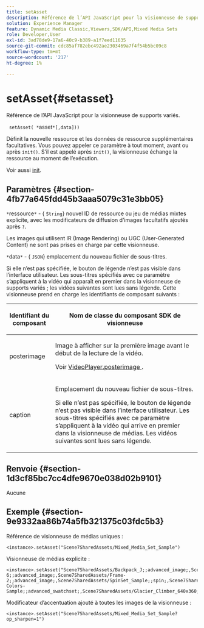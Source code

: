 ```yaml
---
title: setAsset
description: Référence de l’API JavaScript pour la visionneuse de supports variés.
solution: Experience Manager
feature: Dynamic Media Classic,Viewers,SDK/API,Mixed Media Sets
role: Developer,User
exl-id: 3ad78de9-17a6-40c9-b389-a1f7eed11635
source-git-commit: cdc85af782ebc492ae2303469a7f4f54b5bc09c8
workflow-type: tm+mt
source-wordcount: '217'
ht-degree: 1%

---
```


# setAsset{#setasset}

Référence de l’API JavaScript pour la visionneuse de supports variés.

` setAsset( *`asset`*[,data]))`

Définit la nouvelle ressource et les données de ressource supplémentaires facultatives. Vous pouvez appeler ce paramètre à tout moment, avant ou après `init()`. S’il est appelé après `init()`, la visionneuse échange la ressource au moment de l’exécution.

Voir aussi [init](../../../c-html5-s7-aem-asset-viewers/c-html5-mixedmedia-viewer-about/c-html5-mixedmedia-viewer-javascriptapiref/r-html5-mixedmedia-javascriptapiref-init.md#reference-bb4428c155e541b79797f96e17c068ae).

## Paramètres {#section-4fb77a645fdd45b3aaa5079c31e3bb05}

`*`ressource`*` - { `String`} nouvel ID de ressource ou jeu de médias mixtes explicite, avec les modificateurs de diffusion d’images facultatifs ajoutés après `?`.

Les images qui utilisent IR (Image Rendering) ou UGC (User-Generated Content) ne sont pas prises en charge par cette visionneuse.

`*`data`*` - { `JSON`} emplacement du nouveau fichier de sous-titres.

Si elle n’est pas spécifiée, le bouton de légende n’est pas visible dans l’interface utilisateur. Les sous-titres spécifiés avec ce paramètre s’appliquent à la vidéo qui apparaît en premier dans la visionneuse de supports variés ; les vidéos suivantes sont lues sans légende. Cette visionneuse prend en charge les identifiants de composant suivants :

<table id="table_7B5DD9303EF44ADD847B13FFEAD135D9"> 
 <thead> 
  <tr> 
   <th colname="col1" class="entry"> <p>Identifiant du composant </p> </th> 
   <th colname="col2" class="entry"> <p>Nom de classe du composant SDK de visionneuse </p> </th> 
  </tr> 
 </thead>
 <tbody> 
  <tr> 
   <td colname="col1"> <p> <span class="codeph"> posterimage </span> </p> </td> 
   <td colname="col2"> <p>Image à afficher sur la première image avant le début de la lecture de la vidéo. </p> <p>Voir <a href="../../../c-html5-s7-aem-asset-viewers/c-html5-mixedmedia-viewer-about/r-html5-mixedmedia-viewer-config-attrib/r-html5-mixedmedia-viewer-config-attrib-videoplayer-posterimage.md#reference-f424ad0f278b4d14b86ea55e3a73c52b" format="dita" scope="local"> VideoPlayer.posterimage </a>. </p> </td> 
  </tr> 
  <tr> 
   <td colname="col1"> <p> <span class="codeph"> caption </span> </p> </td> 
   <td colname="col2"> <p> Emplacement du nouveau fichier de sous-titres. </p> <p>Si elle n’est pas spécifiée, le bouton de légende n’est pas visible dans l’interface utilisateur. Les sous-titres spécifiés avec ce paramètre s’appliquent à la vidéo qui arrive en premier dans la visionneuse de médias. Les vidéos suivantes sont lues sans légende. </p> </td> 
  </tr> 
 </tbody> 
</table>

## Renvoie {#section-1d3cf85bc7cc4dfe9670e038d02b9101}

Aucune

## Exemple {#section-9e9332aa86b74a5fb321375c03fdc5b3}

Référence de visionneuse de médias uniques :

```
<instance>.setAsset("Scene7SharedAssets/Mixed_Media_Set_Sample")
```

Visionneuse de médias explicite :

```
<instance>.setAsset("Scene7SharedAssets/Backpack_J;;advanced_image;,Scene7SharedAssets/Frame-6;;advanced_image;,Scene7SharedAssets/Frame-2;;advanced_image;,Scene7SharedAssets/SpinSet_Sample;;spin;,Scene7SharedAssets/ImageSet-Colors-Sample;;advanced_swatchset;,Scene7SharedAssets/Glacier_Climber_640x360;Scene7SharedAssets/Glacier_Climber_640x360;video;")
```

Modificateur d’accentuation ajouté à toutes les images de la visionneuse :

```
<instance>.setAsset("Scene7SharedAssets/Mixed_Media_Set_Sample?op_sharpen=1")
```
